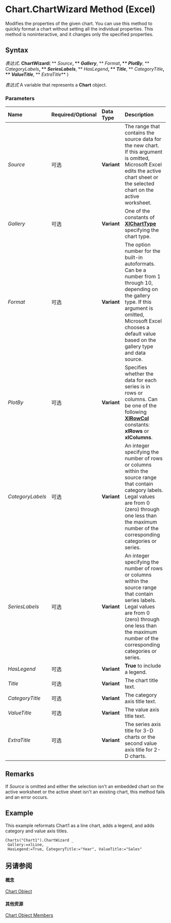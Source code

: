 
# Chart.ChartWizard Method (Excel)

Modifies the properties of the given chart. You can use this method to quickly format a chart without setting all the individual properties. This method is noninteractive, and it changes only the specified properties.


## Syntax

 _表达式_. **ChartWizard**( ** _Source_**, ** _Gallery_**, ** _Format_**, ** _PlotBy_**, ** _CategoryLabels_**, ** _SeriesLabels_**, ** _HasLegend_**, ** _Title_**, ** _CategoryTitle_**, ** _ValueTitle_**, ** _ExtraTitle_** )

 _表达式_ A variable that represents a **Chart** object.


### Parameters



|**Name**|**Required/Optional**|**Data Type**|**Description**|
|:-----|:-----|:-----|:-----|
| _Source_|可选|**Variant**|The range that contains the source data for the new chart. If this argument is omitted, Microsoft Excel edits the active chart sheet or the selected chart on the active worksheet.|
| _Gallery_|可选|**Variant**|One of the constants of  **[XlChartType](bba4ee89-ee91-f55a-d2e0-59a73e5bfabe.md)** specifying the chart type.|
| _Format_|可选|**Variant**|The option number for the built-in autoformats. Can be a number from 1 through 10, depending on the gallery type. If this argument is omitted, Microsoft Excel chooses a default value based on the gallery type and data source.|
| _PlotBy_|可选|**Variant**|Specifies whether the data for each series is in rows or columns. Can be one of the following  **[XlRowCol](78f808d5-e5e4-bee8-93ae-d2589d854fe7.md)** constants: **xlRows** or **xlColumns**.|
| _CategoryLabels_|可选|**Variant**|An integer specifying the number of rows or columns within the source range that contain category labels. Legal values are from 0 (zero) through one less than the maximum number of the corresponding categories or series.|
| _SeriesLabels_|可选|**Variant**|An integer specifying the number of rows or columns within the source range that contain series labels. Legal values are from 0 (zero) through one less than the maximum number of the corresponding categories or series.|
| _HasLegend_|可选|**Variant**|**True** to include a legend.|
| _Title_|可选|**Variant**|The chart title text.|
| _CategoryTitle_|可选|**Variant**|The category axis title text.|
| _ValueTitle_|可选|**Variant**|The value axis title text.|
| _ExtraTitle_|可选|**Variant**| The series axis title for 3-D charts or the second value axis title for 2-D charts.|

## Remarks

If  _Source_ is omitted and either the selection isn't an embedded chart on the active worksheet or the active sheet isn't an existing chart, this method fails and an error occurs.


## Example

This example reformats Chart1 as a line chart, adds a legend, and adds category and value axis titles.


```
Charts("Chart1").ChartWizard _ 
 Gallery:=xlLine, _ 
 HasLegend:=True, CategoryTitle:="Year", ValueTitle:="Sales"
```


## 另请参阅


#### 概念


[Chart Object](179c32ce-49bd-6f36-ea12-89fb5443f3ea.md)
#### 其他资源


[Chart Object Members](http://msdn.microsoft.com/library/a3f8ac44-02d6-6f3f-b5e0-23f4bd5d6baf%28Office.15%29.aspx)